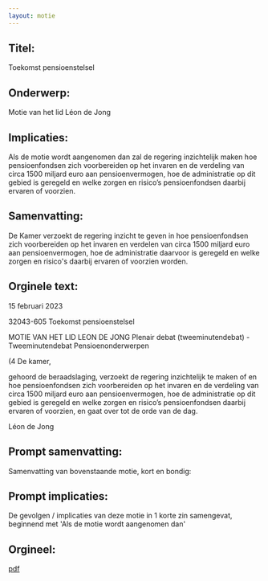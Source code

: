 ```yaml
---
layout: motie
---
```

## Titel:
Toekomst pensioenstelsel
## Onderwerp:
Motie van het lid Léon de Jong
## Implicaties:

Als de motie wordt aangenomen dan zal de regering inzichtelijk maken hoe pensioenfondsen zich voorbereiden op het invaren en de verdeling van circa 1500 miljard euro aan pensioenvermogen, hoe de administratie op dit gebied is geregeld en welke zorgen en risico’s pensioenfondsen daarbij ervaren of voorzien.
## Samenvatting:

De Kamer verzoekt de regering inzicht te geven in hoe pensioenfondsen zich voorbereiden op het invaren en verdelen van circa 1500 miljard euro aan pensioenvermogen, hoe de administratie daarvoor is geregeld en welke zorgen en risico's daarbij ervaren of voorzien worden.
## Orginele text:


15 februari 2023

32043-605
Toekomst pensioenstelsel

MOTIE VAN HET LID LEON DE JONG
Plenair debat (tweeminutendebat) - Tweeminutendebat Pensioenonderwerpen

(4
De kamer,

gehoord de beraadslaging,
verzoekt de regering inzichtelijk te maken of en hoe
pensioenfondsen zich voorbereiden op het invaren en
de verdeling van circa 1500 miljard euro aan
pensioenvermogen, hoe de administratie op dit gebied
is geregeld en welke zorgen en risico’s
pensioenfondsen daarbij ervaren of voorzien,
en gaat over tot de orde van de dag.

Léon de Jong


## Prompt samenvatting:
Samenvatting van bovenstaande motie, kort en bondig:


## Prompt implicaties:
De gevolgen / implicaties van deze motie in 1 korte zin samengevat, beginnend met 'Als de motie wordt aangenomen dan' 

## Orgineel:
[pdf](https://gegevensmagazijn.tweedekamer.nl/OData/v4/2.0/Document(f7af28cd-c8d5-4927-89c0-74bc6ca5a2af)/resource)
